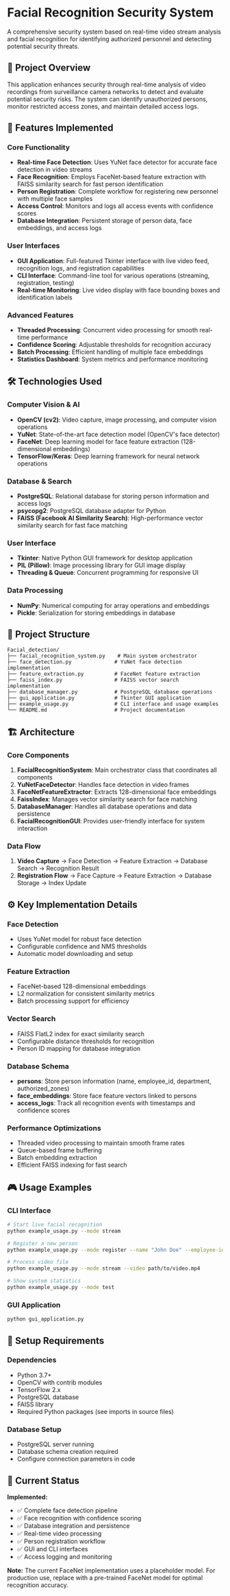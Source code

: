 # Facial Recognition Security System

A comprehensive security system based on real-time video stream analysis and facial recognition for identifying authorized personnel and detecting potential security threats.

## 🎯 Project Overview

This application enhances security through real-time analysis of video recordings from surveillance camera networks to detect and evaluate potential security risks. The system can identify unauthorized persons, monitor restricted access zones, and maintain detailed access logs.

## 🚀 Features Implemented

### Core Functionality
- **Real-time Face Detection**: Uses YuNet face detector for accurate face detection in video streams
- **Face Recognition**: Employs FaceNet-based feature extraction with FAISS similarity search for fast person identification
- **Person Registration**: Complete workflow for registering new personnel with multiple face samples
- **Access Control**: Monitors and logs all access events with confidence scores
- **Database Integration**: Persistent storage of person data, face embeddings, and access logs

### User Interfaces
- **GUI Application**: Full-featured Tkinter interface with live video feed, recognition logs, and registration capabilities
- **CLI Interface**: Command-line tool for various operations (streaming, registration, testing)
- **Real-time Monitoring**: Live video display with face bounding boxes and identification labels

### Advanced Features
- **Threaded Processing**: Concurrent video processing for smooth real-time performance
- **Confidence Scoring**: Adjustable thresholds for recognition accuracy
- **Batch Processing**: Efficient handling of multiple face embeddings
- **Statistics Dashboard**: System metrics and performance monitoring

## 🛠️ Technologies Used

### Computer Vision & AI
- **OpenCV (cv2)**: Video capture, image processing, and computer vision operations
- **YuNet**: State-of-the-art face detection model (OpenCV's face detector)
- **FaceNet**: Deep learning model for face feature extraction (128-dimensional embeddings)
- **TensorFlow/Keras**: Deep learning framework for neural network operations

### Database & Search
- **PostgreSQL**: Relational database for storing person information and access logs
- **psycopg2**: PostgreSQL database adapter for Python
- **FAISS (Facebook AI Similarity Search)**: High-performance vector similarity search for fast face matching

### User Interface
- **Tkinter**: Native Python GUI framework for desktop application
- **PIL (Pillow)**: Image processing library for GUI image display
- **Threading & Queue**: Concurrent programming for responsive UI

### Data Processing
- **NumPy**: Numerical computing for array operations and embeddings
- **Pickle**: Serialization for storing embeddings in database

## 📁 Project Structure

```
Facial_detection/
├── facial_recognition_system.py    # Main system orchestrator
├── face_detection.py              # YuNet face detection implementation
├── feature_extraction.py          # FaceNet feature extraction
├── faiss_index.py                 # FAISS vector search implementation
├── database_manager.py            # PostgreSQL database operations
├── gui_application.py             # Tkinter GUI application
├── example_usage.py               # CLI interface and usage examples
└── README.md                      # Project documentation
```

## 🏗️ Architecture

### Core Components

1. **FacialRecognitionSystem**: Main orchestrator class that coordinates all components
2. **YuNetFaceDetector**: Handles face detection in video frames
3. **FaceNetFeatureExtractor**: Extracts 128-dimensional face embeddings
4. **FaissIndex**: Manages vector similarity search for face matching
5. **DatabaseManager**: Handles all database operations and data persistence
6. **FacialRecognitionGUI**: Provides user-friendly interface for system interaction

### Data Flow

1. **Video Capture** → Face Detection → Feature Extraction → Database Search → Recognition Result
2. **Registration Flow** → Face Capture → Feature Extraction → Database Storage → Index Update

## ⚙️ Key Implementation Details

### Face Detection
- Uses YuNet model for robust face detection
- Configurable confidence and NMS thresholds
- Automatic model downloading and setup

### Feature Extraction
- FaceNet-based 128-dimensional embeddings
- L2 normalization for consistent similarity metrics
- Batch processing support for efficiency

### Vector Search
- FAISS FlatL2 index for exact similarity search
- Configurable distance thresholds for recognition
- Person ID mapping for database integration

### Database Schema
- **persons**: Store person information (name, employee_id, department, authorized_zones)
- **face_embeddings**: Store face feature vectors linked to persons
- **access_logs**: Track all recognition events with timestamps and confidence scores

### Performance Optimizations
- Threaded video processing to maintain smooth frame rates
- Queue-based frame buffering
- Batch embedding extraction
- Efficient FAISS indexing for fast search

## 🎮 Usage Examples

### CLI Interface
```bash
# Start live facial recognition
python example_usage.py --mode stream

# Register a new person
python example_usage.py --mode register --name "John Doe" --employee-id "EMP001"

# Process video file
python example_usage.py --mode stream --video path/to/video.mp4

# Show system statistics
python example_usage.py --mode test
```

### GUI Application
```bash
python gui_application.py
```

## 🔧 Setup Requirements

### Dependencies
- Python 3.7+
- OpenCV with contrib modules
- TensorFlow 2.x
- PostgreSQL database
- FAISS library
- Required Python packages (see imports in source files)

### Database Setup
- PostgreSQL server running
- Database schema creation required
- Configure connection parameters in code

## 🎯 Current Status

**Implemented:**
- ✅ Complete face detection pipeline
- ✅ Face recognition with confidence scoring
- ✅ Database integration and persistence
- ✅ Real-time video processing
- ✅ Person registration workflow
- ✅ GUI and CLI interfaces
- ✅ Access logging and monitoring

**Note:** The current FaceNet implementation uses a placeholder model. For production use, replace with a pre-trained FaceNet model for optimal recognition accuracy.

